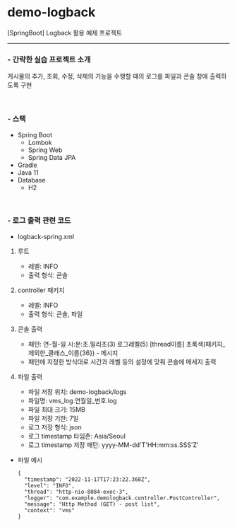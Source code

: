 # demo-logback
[SpringBoot] Logback 활용 예제 프로젝트

---

<h3>- 간략한 실습 프로젝트 소개</h3>

게시물의 추가, 조회, 수정, 삭제의 기능을 수행할 때의 로그를 파일과 콘솔 창에 출력하도록 구현

<br/>
<h3>- 스택</h3>

- Spring Boot
  - Lombok
  - Spring Web
  - Spring Data JPA
- Gradle
- Java 11
- Database
  - H2

<br/>
<h3>- 로그 출력 관련 코드</h3>

- logback-spring.xml
1. 루트
   - 레벨: INFO
   - 출력 형식: 콘솔
2. controller 패키지
   - 레벨: INFO
   - 출력 형식: 콘솔, 파일

3. 콘솔 출력
   - 패턴: 연-월-일 시:분:초.밀리초(3) 로그레벨(5) [thread이름] 초록색(패키지_제외한_클래스_이름{36}) - 메시지
   - 패턴에 지정한 방식대로 시간과 레벨 등의 설정에 맞춰 콘솔에 메세지 출력

4. 파일 출력
   - 파일 저장 위치: demo-logback/logs
   - 파일명: vms_log.연월일_번호.log
   - 파일 최대 크기: 15MB
   - 파일 저장 기한: 7일
   - 로그 저장 형식: json
   - 로그 timestamp 타임존: Asia/Seoul
   - 로그 timestamp 저장 패턴: yyyy-MM-dd'T'HH:mm:ss.SSS'Z'

- 파일 예시
  ```
  {
    "timestamp": "2022-11-17T17:23:22.368Z",
    "level": "INFO",
    "thread": "http-nio-8084-exec-3",
    "logger": "com.example.demologback.controller.PostController",
    "message": "Http Method (GET) - post list",
    "context": "vms"
  }
  ```
